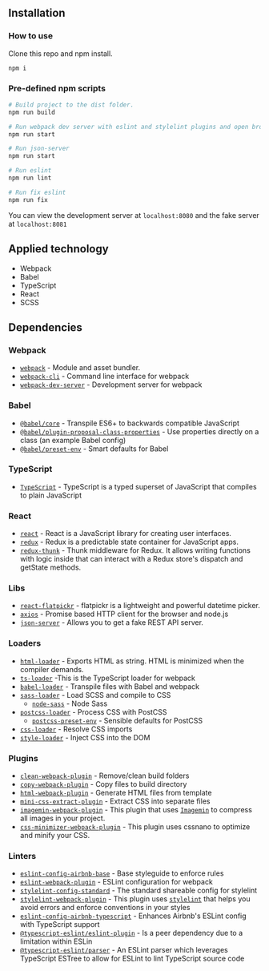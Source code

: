 ## Installation

### How to use

Clone this repo and npm install.

```
npm i
```

### Pre-defined npm scripts

```bash
# Build project to the dist folder.
npm run build

# Run webpack dev server with eslint and stylelint plugins and open browser.
npm run start

# Run json-server
npm run start

# Run eslint
npm run lint

# Run fix eslint
npm run fix
```

You can view the development server at `localhost:8080` and the fake server at `localhost:8081`

## Applied technology

- Webpack
- Babel
- TypeScript
- React
- SCSS

## Dependencies

### Webpack

- [`webpack`](https://github.com/webpack/webpack) - Module and asset bundler.
- [`webpack-cli`](https://github.com/webpack/webpack-cli) - Command line interface for webpack
- [`webpack-dev-server`](https://github.com/webpack/webpack-dev-server) - Development server for webpack

### Babel

- [`@babel/core`](https://www.npmjs.com/package/@babel/core) - Transpile ES6+ to backwards compatible JavaScript
- [`@babel/plugin-proposal-class-properties`](https://babeljs.io/docs/en/babel-plugin-proposal-class-properties) - Use properties directly on a class (an example Babel config)
- [`@babel/preset-env`](https://babeljs.io/docs/en/babel-preset-env) - Smart defaults for Babel

### TypeScript

- [`TypeScript`](https://webpack.js.org/guides/typescript/) - TypeScript is a typed superset of JavaScript that compiles to plain JavaScript

### React

- [`react`](https://www.npmjs.com/package/react) - React is a JavaScript library for creating user interfaces.
- [`redux`](https://www.npmjs.com/package/redux) - Redux is a predictable state container for JavaScript apps.
- [`redux-thunk`](https://www.npmjs.com/package/redux-thunk) - Thunk middleware for Redux. It allows writing functions with logic inside that can interact with a Redux store's dispatch and getState methods.

### Libs

- [`react-flatpickr`](https://www.npmjs.com/package/react-flatpickr) - flatpickr is a lightweight and powerful datetime picker.
- [`axios`](https://www.npmjs.com/package/axios) - Promise based HTTP client for the browser and node.js
- [`json-server`](https://www.npmjs.com/package/json-server) - Allows you to get a fake REST API server.

### Loaders

- [`html-loader`](https://webpack.js.org/loaders/html-loader/) - Exports HTML as string. HTML is minimized when the compiler demands.
- [`ts-loader`](https://webpack.js.org/guides/typescript/) -This is the TypeScript loader for webpack
- [`babel-loader`](https://webpack.js.org/loaders/babel-loader/) - Transpile files with Babel and webpack
- [`sass-loader`](https://webpack.js.org/loaders/sass-loader/) - Load SCSS and compile to CSS
  - [`node-sass`](https://github.com/sass/node-sass) - Node Sass
- [`postcss-loader`](https://webpack.js.org/loaders/postcss-loader/) - Process CSS with PostCSS
  - [`postcss-preset-env`](https://www.npmjs.com/package/postcss-preset-env) - Sensible defaults for PostCSS
- [`css-loader`](https://webpack.js.org/loaders/css-loader/) - Resolve CSS imports
- [`style-loader`](https://webpack.js.org/loaders/style-loader/) - Inject CSS into the DOM

### Plugins

- [`clean-webpack-plugin`](https://github.com/johnagan/clean-webpack-plugin) - Remove/clean build folders
- [`copy-webpack-plugin`](https://github.com/webpack-contrib/copy-webpack-plugin) - Copy files to build directory
- [`html-webpack-plugin`](https://github.com/jantimon/html-webpack-plugin) - Generate HTML files from template
- [`mini-css-extract-plugin`](https://github.com/webpack-contrib/mini-css-extract-plugin) - Extract CSS into separate files
- [`imagemin-webpack-plugin`](https://github.com/Klathmon/imagemin-webpack-plugin) - This plugin that uses [`Imagemin`](https://github.com/imagemin/imagemin) to compress all images in your project.
- [`css-minimizer-webpack-plugin`](https://www.npmjs.com/package/css-minimizer-webpack-plugin) - This plugin uses cssnano to optimize and minify your CSS.

### Linters

- [`eslint-config-airbnb-base`](https://github.com/airbnb/javascript/tree/master/packages/eslint-config-airbnb-base) - Base styleguide to enforce rules
- [`eslint-webpack-plugin`](https://github.com/webpack-contrib/eslint-webpack-plugin) - ESLint configuration for webpack
- [`stylelint-config-standard`](https://github.com/stylelint/stylelint-config-standard) - The standard shareable config for stylelint
- [`stylelint-webpack-plugin`](https://github.com/webpack-contrib/stylelint-webpack-plugin) - This plugin uses [`stylelint`](https://stylelint.io/) that helps you avoid errors and enforce conventions in your styles
- [`eslint-config-airbnb-typescript`](https://github.com/iamturns/eslint-config-airbnb-typescript) - Enhances Airbnb's ESLint config with TypeScript support
- [`@typescript-eslint/eslint-plugin`](https://www.npmjs.com/package/@typescript-eslint/eslint-plugin) - Is a peer dependency due to a limitation within ESLin
- [`@typescript-eslint/parser`](https://www.npmjs.com/package/@typescript-eslint/parser) - An ESLint parser which leverages TypeScript ESTree to allow for ESLint to lint TypeScript source code
